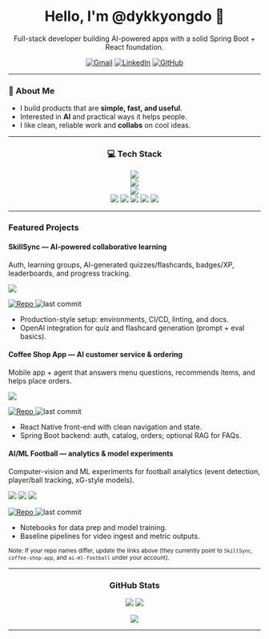 

<!--
**dykkyongdo/dykkyongdo** is a ✨ _special_ ✨ repository because its `README.md` (this file) appears on your GitHub profile.

Here are some ideas to get you started:

- 🔭 I’m currently working on ...
- 🌱 I’m currently learning ...
- 👯 I’m looking to collaborate on ...
- 🤔 I’m looking for help with ...
- 💬 Ask me about ...
- 📫 How to reach me: ...
- 😄 Pronouns: ...
- ⚡ Fun fact: ...
-->
<h1 align="center">Hello, I'm <strong>@dykkyongdo</strong> 👋</h1>

<p align="center">Full-stack developer building AI-powered apps with a solid Spring Boot + React foundation.</p>

<p align="center">
  <a href="cuong.work.mc@gmail.com"><img alt="Gmail" src="https://img.shields.io/badge/Gmail-333333?style=for-the-badge&logo=gmail&logoColor=EA4335"/></a>
  <a href="[https://www.linkedin.com/in/your-link/](https://www.linkedin.com/in/dyk-kyong-do-46a0a4265/)" target="_blank"><img alt="LinkedIn" src="https://img.shields.io/badge/LinkedIn-0A66C2?style=for-the-badge&logo=linkedin&logoColor=white"/></a>
  <a href="https://github.com/dykkyongdo" target="_blank"><img alt="GitHub" src="https://img.shields.io/badge/GitHub-181717?style=for-the-badge&logo=github&logoColor=white"/></a>
</p>

---

<h3>🌌 About Me</h3>

- I build products that are **simple, fast, and useful**.  
- Interested in **AI** and practical ways it helps people.  
- I like clean, reliable work and **collabs** on cool ideas.

---

<h3 align="center">💻 Tech Stack</h3>

<p align="center">
  <!-- Core Languages -->
  <img src="https://skillicons.dev/icons?i=java,typescript,javascript,python,rust" /><br/>
  <!-- Frameworks / FE / BE -->
  <img src="https://skillicons.dev/icons?i=spring,react,reactnative,tailwind,nodejs" /><br/>
  <!-- Databases / Infra -->
  <img src="https://skillicons.dev/icons?i=postgres,mongodb,redis,docker,nginx,githubactions" /><br/>
  <!-- ML / Data -->
  <img src="https://skillicons.dev/icons?i=tensorflow,pytorch" />
  <img src="https://img.shields.io/badge/scikit--learn-F7931E?logo=scikitlearn&logoColor=white" />
  <img src="https://img.shields.io/badge/NumPy-013243?logo=numpy&logoColor=white" />
  <img src="https://img.shields.io/badge/Pandas-150458?logo=pandas&logoColor=white" />
  <img src="https://img.shields.io/badge/OpenCV-5C3EE8?logo=opencv&logoColor=white" />
</p>

---

<h3>Featured Projects</h3>

<!-- ===== SkillSync ===== -->
<div>
  <h4>SkillSync — AI-powered collaborative learning</h4>
  <p>
    Auth, learning groups, AI-generated quizzes/flashcards, badges/XP, leaderboards, and progress tracking.
  </p>
  <p>
    <img src="https://skillicons.dev/icons?i=react,ts,java,spring,postgres" />
  </p>
  <p>
    <a href="https://github.com/dykkyongdo/SkillSync" target="_blank">
      <img alt="Repo" src="https://img.shields.io/badge/Repo-SkillSync-181717?logo=github" />
    </a>
    <img alt="last commit" src="https://img.shields.io/github/last-commit/dykkyongdo/SkillSync?label=Last%20commit&style=flat" />
  </p>
  <ul>
    <li>Production-style setup: environments, CI/CD, linting, and docs.</li>
    <li>OpenAI integration for quiz and flashcard generation (prompt + eval basics).</li>
  </ul>
</div>

<!-- ===== Coffee Shop App ===== -->
<div>
  <h4>Coffee Shop App — AI customer service & ordering</h4>
  <p>
    Mobile app + agent that answers menu questions, recommends items, and helps place orders.
  </p>
  <p>
    <img src="https://skillicons.dev/icons?i=react,ts,java,spring,postgres" />
  </p>
  <p>
    <a href="https://github.com/dykkyongdo/coffee-shop-app" target="_blank">
      <img alt="Repo" src="https://img.shields.io/badge/Repo-coffee--shop--app-181717?logo=github" />
    </a>
    <img alt="last commit" src="https://img.shields.io/github/last-commit/dykkyongdo/coffee-shop-app?label=Last%20commit&style=flat" />
  </p>
  <ul>
    <li>React Native front-end with clean navigation and state.</li>
    <li>Spring Boot backend: auth, catalog, orders; optional RAG for FAQs.</li>
  </ul>
</div>

<!-- ===== AI/ML Football ===== -->
<div>
  <h4>AI/ML Football — analytics & model experiments</h4>
  <p>
    Computer-vision and ML experiments for football analytics (event detection, player/ball tracking, xG-style models).
  </p>
  <p>
    <img src="https://skillicons.dev/icons?i=python,tensorflow,pytorch" />
    <img src="https://img.shields.io/badge/OpenCV-5C3EE8?logo=opencv&logoColor=white" />
    <img src="https://img.shields.io/badge/scikit--learn-F7931E?logo=scikitlearn&logoColor=white" />
  </p>
  <p>
    <a href="https://github.com/dykkyongdo/AI-ML-Football-Analysis-System" target="_blank">
      <img alt="Repo" src="https://img.shields.io/badge/Repo-ai--ml--football-181717?logo=github" />
    </a>
    <img alt="last commit" src="https://img.shields.io/github/last-commit/dykkyongdo/ai-ml-football?label=Last%20commit&style=flat" />
  </p>
  <ul>
    <li>Notebooks for data prep and model training.</li>
    <li>Baseline pipelines for video ingest and metric outputs.</li>
  </ul>
</div>

<sub>Note: If your repo names differ, update the links above (they currently point to <code>SkillSync</code>, <code>coffee-shop-app</code>, and <code>ai-ml-football</code> under your account).</sub>

---

<h3 align="center">GitHub Stats</h3>

<p align="center">
  <img src="https://github-readme-stats.vercel.app/api?username=dykkyongdo&theme=transparent&show_icons=true&hide_border=true&count_private=true&border_radius=12" />
  <img src="https://github-readme-stats.vercel.app/api/top-langs/?username=dykkyongdo&theme=transparent&layout=compact&hide_border=true&border_radius=12&langs_count=8&hide=css,scss,html" />
</p>
<p align="center">
  <img src="https://streak-stats.demolab.com?user=dykkyongdo&theme=transparent&hide_border=true" />
</p>

---
